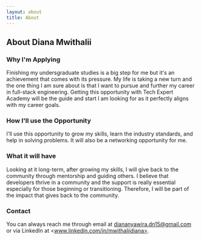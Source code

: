 ```yaml
---
layout: about
title: About
---
```


## About Diana Mwithalii

### Why I'm Applying
Finishing my undersgraduate studies is a big step for me but it's an achievement that comes with its pressure. My life is taking a new turn and the one thing I am sure about is that I want to pursue and further my career in full-stack engineering. Getting this opportunity with Tech Expert Academy will be the guide and start I am looking for as it perfectly aligns with my career goals.

### How I'll use the Opportunity
I'll use this opportunity to grow my skills, learn the industry standards, and help in solving problems. It will also be a networking opportunity for me.

### What it will have
Looking at it long-term, after growing my skills, I will give back to the community through mentorship and guiding others. I believe that developers thrive in a community and the support is really essential especially for those beginning or transitioning. Therefore, I will be part of the impact that gives back to the community.

### Contact
You can always reach me through email at <diananyawira.dn15@gmail.com> or via LinkedIn at <www.linkedin.com/in/mwithaliidiana>. 
